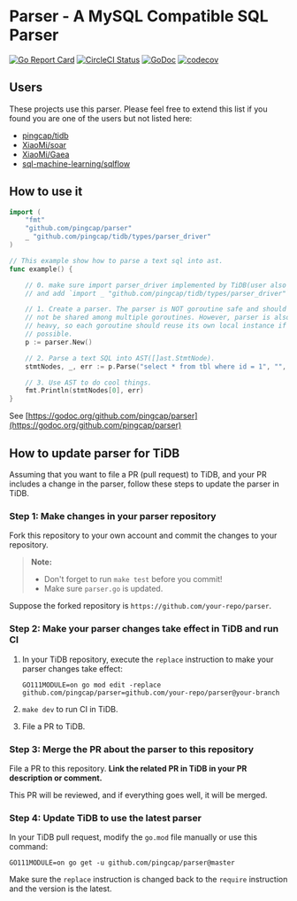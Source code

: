 # Parser - A MySQL Compatible SQL Parser

[![Go Report Card](https://goreportcard.com/badge/github.com/pingcap/parser)](https://goreportcard.com/report/github.com/pingcap/parser)
[![CircleCI Status](https://circleci.com/gh/pingcap/parser.svg?style=shield)](https://circleci.com/gh/pingcap/parser)
[![GoDoc](https://godoc.org/github.com/pingcap/parser?status.svg)](https://godoc.org/github.com/pingcap/parser)
[![codecov](https://codecov.io/gh/pingcap/parser/branch/master/graph/badge.svg)](https://codecov.io/gh/pingcap/parser)

## Users

These projects use this parser. Please feel free to extend this list if you
found you are one of the users but not listed here:

- [pingcap/tidb](https://github.com/pingcap/tidb)
- [XiaoMi/soar](https://github.com/XiaoMi/soar)
- [XiaoMi/Gaea](https://github.com/XiaoMi/Gaea)
- [sql-machine-learning/sqlflow](https://github.com/sql-machine-learning/sqlflow)

## How to use it

```go
import (
	"fmt"
	"github.com/pingcap/parser"
	_ "github.com/pingcap/tidb/types/parser_driver"
)

// This example show how to parse a text sql into ast.
func example() {

	// 0. make sure import parser_driver implemented by TiDB(user also can implement own driver by self).
	// and add `import _ "github.com/pingcap/tidb/types/parser_driver"` in the head of file.

	// 1. Create a parser. The parser is NOT goroutine safe and should
	// not be shared among multiple goroutines. However, parser is also
	// heavy, so each goroutine should reuse its own local instance if
	// possible.
	p := parser.New()

	// 2. Parse a text SQL into AST([]ast.StmtNode).
	stmtNodes, _, err := p.Parse("select * from tbl where id = 1", "", "")

	// 3. Use AST to do cool things.
	fmt.Println(stmtNodes[0], err)
}
```

See [https://godoc.org/github.com/pingcap/parser](https://godoc.org/github.com/pingcap/parser)

## How to update parser for TiDB

Assuming that you want to file a PR (pull request) to TiDB, and your PR includes a change in the parser, follow these steps to update the parser in TiDB.

### Step 1: Make changes in your parser repository

Fork this repository to your own account and commit the changes to your repository.

> **Note:**
>
> - Don't forget to run `make test` before you commit!
> - Make sure `parser.go` is updated.

Suppose the forked repository is `https://github.com/your-repo/parser`.

### Step 2: Make your parser changes take effect in TiDB and run CI

1. In your TiDB repository, execute the `replace` instruction to make your parser changes take effect:

    ```
    GO111MODULE=on go mod edit -replace github.com/pingcap/parser=github.com/your-repo/parser@your-branch
    ```

2. `make dev` to run CI in TiDB.

3. File a PR to TiDB.

### Step 3: Merge the PR about the parser to this repository

File a PR to this repository. **Link the related PR in TiDB in your PR description or comment.**

This PR will be reviewed, and if everything goes well, it will be merged.

### Step 4: Update TiDB to use the latest parser

In your TiDB pull request, modify the `go.mod` file manually or use this command:

```
GO111MODULE=on go get -u github.com/pingcap/parser@master
```

Make sure the `replace` instruction is changed back to the `require` instruction and the version is the latest.
